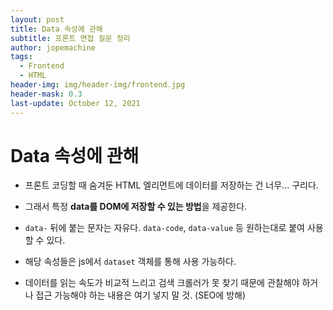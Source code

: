 ```yaml
---
layout: post
title: Data 속성에 관해
subtitle: 프론트 면접 질문 정리
author: jopemachine
tags:
  - Frontend
  - HTML
header-img: img/header-img/frontend.jpg
header-mask: 0.3
last-update: October 12, 2021
---
```


# Data 속성에 관해

- 프론트 코딩할 때 숨겨둔 HTML 엘리먼트에 데이터를 저장하는 건 너무... 구리다.

- 그래서 특정 **data를 DOM에 저장할 수 있는 방법**을 제공한다.

- `data-` 뒤에 붙는 문자는 자유다. `data-code`, `data-value` 등 원하는대로 붙여 사용할 수 있다.

- 해당 속성들은 js에서 `dataset` 객체를 통해 사용 가능하다.

- 데이터를 읽는 속도가 비교적 느리고 검색 크롤러가 못 찾기 때문에 관찰해야 하거나 접근 가능해야 하는 내용은 여기 넣지 말 것. (SEO에 방해)